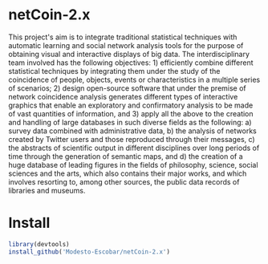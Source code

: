 # netCoin-2.x

This project's aim is to integrate traditional statistical techniques with automatic learning and social network analysis tools for the purpose of obtaining visual and interactive displays of big data. The interdisciplinary team involved has the following objectives: 1) efficiently combine different statistical techniques by integrating them under the study of the coincidence of people, objects, events or characteristics in a multiple series of scenarios; 2) design open-source software that under the premise of network coincidence analysis generates different types of interactive graphics that enable an exploratory and confirmatory analysis to be made of vast quantities of information, and 3) apply all the above to the creation and handling of large databases in such diverse fields as the following: a) survey data combined with administrative data, b) the analysis of networks created by Twitter users and those reproduced through their messages, c) the abstracts of scientific output in different disciplines over long periods of time through the generation of semantic maps, and d) the creation of a huge database of leading figures in the fields of philosophy, science, social sciences and the arts, which also contains their major works, and which involves resorting to, among other sources, the public data records of libraries and museums.

# Install

```r
library(devtools)
install_github('Modesto-Escobar/netCoin-2.x')
```
